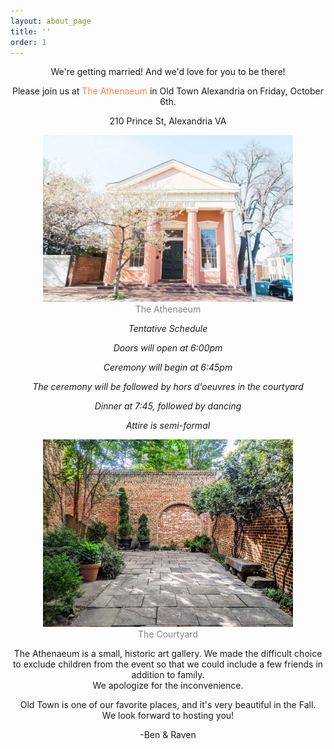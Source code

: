 ```yaml
---
layout: about_page
title: ''
order: 1
---
```


<p align="middle">We're getting married! And we'd love for you to be there!</p>

<p align="middle">Please join us at <span style="color:#FF7F50;">The Athenaeum</span>  in Old Town Alexandria on Friday, October 6th.</p>

<p align="middle">210 Prince St, Alexandria VA</p>

<p align="middle">
  <img src="/photos/TheAthenaeum.jpeg" title="The Athenaeum " width="400" />
<br><span style="color: gray;">The Athenaeum</span> 
</p>

<p align="middle"><i>Tentative Schedule</i></p>

<p align="middle"><i>Doors will open at 6:00pm</i></p>

<p align="middle"><i>Ceremony will begin at 6:45pm</i></p>

<p align="middle"><i>The ceremony will be followed by hors d'oeuvres in the courtyard</i></p>

<p align="middle"><i>Dinner at 7:45, followed by dancing</i></p>

<p align="middle"><i>Attire is semi-formal</i></p>


<p align="middle">
  <img src="/photos/Athenaeum_courtyard.jpg" title="The Athenaeum Courtyard" width="400" />
<br><span style="color: gray;">The Courtyard</span>
</p>

<p align="middle">The Athenaeum is a small, historic art gallery. We made the difficult choice to exclude children from the event so that we could include a few friends in addition to family.<br>We apologize for the inconvenience.</p>

<p align="middle">Old Town is one of our favorite places, and it's very beautiful in the Fall.<br>We look forward to hosting you!</p>

<p align="middle">-Ben & Raven</p>
